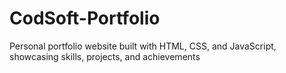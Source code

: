 # CodSoft-Portfolio
Personal portfolio website built with HTML, CSS, and JavaScript, showcasing skills, projects, and achievements

